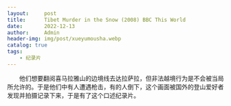 ```yaml
---
layout:     post
title:      Tibet Murder in the Snow (2008) BBC This World
date:       2022-12-13
author:     Admin
header-img: img/post/xueyumousha.webp
catalog: true
tags:
    - 纪录片
---
```

&emsp;&emsp;他们想要翻阅喜马拉雅山的边境线去达拉萨拉，但非法越境行为是不会被当局所允许的。于是他们中有人遭遇枪击，有的人倒下，这个画面被国外的登山爱好者发现并拍摄记录下来，于是有了这个口述纪录片。
